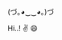 (づ｡◕‿‿◕｡)づ

  Hi..! :v: :smile:



<!---
ecidr/ecidr is a ✨ special ✨ repository because its `README.md` (this file) appears on your GitHub profile.
You can click the Preview link to take a look at your changes.
--->
